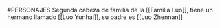 #PERSONAJES
Segunda cabeza de familia de la [[Familia Luo]], tiene un hermano llamado [[Luo Yunhai]], su padre es [[Luo Zhennan]]